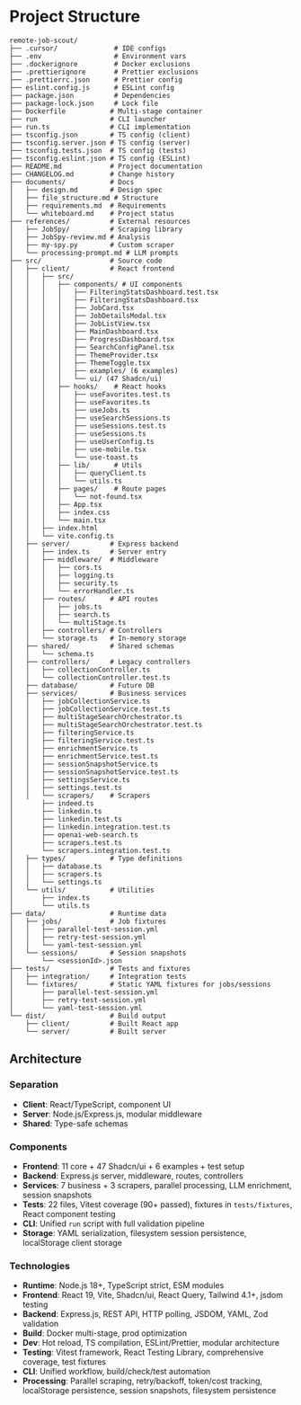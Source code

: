 # Project Structure

```
remote-job-scout/
├── .cursor/              # IDE configs
├── .env                  # Environment vars
├── .dockerignore         # Docker exclusions
├── .prettierignore       # Prettier exclusions
├── .prettierrc.json      # Prettier config
├── eslint.config.js      # ESLint config
├── package.json          # Dependencies
├── package-lock.json     # Lock file
├── Dockerfile           # Multi-stage container
├── run                  # CLI launcher
├── run.ts               # CLI implementation
├── tsconfig.json        # TS config (client)
├── tsconfig.server.json # TS config (server)
├── tsconfig.tests.json  # TS config (tests)
├── tsconfig.eslint.json # TS config (ESLint)
├── README.md            # Project documentation
├── CHANGELOG.md         # Change history
├── documents/           # Docs
│   ├── design.md        # Design spec
│   ├── file_structure.md # Structure
│   ├── requirements.md  # Requirements
│   └── whiteboard.md    # Project status
├── references/          # External resources
│   ├── JobSpy/          # Scraping library
│   ├── JobSpy-review.md # Analysis
│   ├── my-spy.py        # Custom scraper
│   └── processing-prompt.md # LLM prompts
├── src/                 # Source code
│   ├── client/          # React frontend
│   │   ├── src/
│   │   │   ├── components/ # UI components
│   │   │   │   ├── FilteringStatsDashboard.test.tsx
│   │   │   │   ├── FilteringStatsDashboard.tsx
│   │   │   │   ├── JobCard.tsx
│   │   │   │   ├── JobDetailsModal.tsx
│   │   │   │   ├── JobListView.tsx
│   │   │   │   ├── MainDashboard.tsx
│   │   │   │   ├── ProgressDashboard.tsx
│   │   │   │   ├── SearchConfigPanel.tsx
│   │   │   │   ├── ThemeProvider.tsx
│   │   │   │   ├── ThemeToggle.tsx
│   │   │   │   ├── examples/ (6 examples)
│   │   │   │   └── ui/ (47 Shadcn/ui)
│   │   │   ├── hooks/    # React hooks
│   │   │   │   ├── useFavorites.test.ts
│   │   │   │   ├── useFavorites.ts
│   │   │   │   ├── useJobs.ts
│   │   │   │   ├── useSearchSessions.ts
│   │   │   │   ├── useSessions.test.ts
│   │   │   │   ├── useSessions.ts
│   │   │   │   ├── useUserConfig.ts
│   │   │   │   ├── use-mobile.tsx
│   │   │   │   └── use-toast.ts
│   │   │   ├── lib/      # Utils
│   │   │   │   ├── queryClient.ts
│   │   │   │   └── utils.ts
│   │   │   ├── pages/    # Route pages
│   │   │   │   └── not-found.tsx
│   │   │   ├── App.tsx
│   │   │   ├── index.css
│   │   │   └── main.tsx
│   │   ├── index.html
│   │   └── vite.config.ts
│   ├── server/          # Express backend
│   │   ├── index.ts     # Server entry
│   │   ├── middleware/  # Middleware
│   │   │   ├── cors.ts
│   │   │   ├── logging.ts
│   │   │   ├── security.ts
│   │   │   └── errorHandler.ts
│   │   ├── routes/      # API routes
│   │   │   ├── jobs.ts
│   │   │   ├── search.ts
│   │   │   └── multiStage.ts
│   │   ├── controllers/ # Controllers
│   │   └── storage.ts   # In-memory storage
│   ├── shared/          # Shared schemas
│   │   └── schema.ts
│   ├── controllers/     # Legacy controllers
│   │   ├── collectionController.ts
│   │   └── collectionController.test.ts
│   ├── database/        # Future DB
│   ├── services/        # Business services
│   │   ├── jobCollectionService.ts
│   │   ├── jobCollectionService.test.ts
│   │   ├── multiStageSearchOrchestrator.ts
│   │   ├── multiStageSearchOrchestrator.test.ts
│   │   ├── filteringService.ts
│   │   ├── filteringService.test.ts
│   │   ├── enrichmentService.ts
│   │   ├── enrichmentService.test.ts
│   │   ├── sessionSnapshotService.ts
│   │   ├── sessionSnapshotService.test.ts
│   │   ├── settingsService.ts
│   │   ├── settings.test.ts
│   │   └── scrapers/    # Scrapers
│       ├── indeed.ts
│       ├── linkedin.ts
│       ├── linkedin.test.ts
│       ├── linkedin.integration.test.ts
│       ├── openai-web-search.ts
│       ├── scrapers.test.ts
│       └── scrapers.integration.test.ts
│   ├── types/           # Type definitions
│   │   ├── database.ts
│   │   ├── scrapers.ts
│   │   └── settings.ts
│   └── utils/           # Utilities
│       ├── index.ts
│       └── utils.ts
├── data/                # Runtime data
│   ├── jobs/            # Job fixtures
│   │   ├── parallel-test-session.yml
│   │   ├── retry-test-session.yml
│   │   └── yaml-test-session.yml
│   └── sessions/        # Session snapshots
│       └── <sessionId>.json
├── tests/               # Tests and fixtures
│   ├── integration/     # Integration tests
│   └── fixtures/        # Static YAML fixtures for jobs/sessions
│       ├── parallel-test-session.yml
│       ├── retry-test-session.yml
│       └── yaml-test-session.yml
└── dist/                # Build output
    ├── client/          # Built React app
    └── server/          # Built server
```

## Architecture

### Separation

- **Client**: React/TypeScript, component UI
- **Server**: Node.js/Express.js, modular middleware
- **Shared**: Type-safe schemas

### Components

- **Frontend**: 11 core + 47 Shadcn/ui + 6 examples + test setup
- **Backend**: Express.js server, middleware, routes, controllers
- **Services**: 7 business + 3 scrapers, parallel processing, LLM enrichment, session snapshots
- **Tests**: 22 files, Vitest coverage (90+ passed), fixtures in `tests/fixtures`, React component testing
- **CLI**: Unified `run` script with full validation pipeline
- **Storage**: YAML serialization, filesystem session persistence, localStorage client storage

### Technologies

- **Runtime**: Node.js 18+, TypeScript strict, ESM modules
- **Frontend**: React 19, Vite, Shadcn/ui, React Query, Tailwind 4.1+, jsdom testing
- **Backend**: Express.js, REST API, HTTP polling, JSDOM, YAML, Zod validation
- **Build**: Docker multi-stage, prod optimization
- **Dev**: Hot reload, TS compilation, ESLint/Prettier, modular architecture
- **Testing**: Vitest framework, React Testing Library, comprehensive coverage, test fixtures
- **CLI**: Unified workflow, build/check/test automation
- **Processing**: Parallel scraping, retry/backoff, token/cost tracking, localStorage persistence, session snapshots, filesystem persistence
